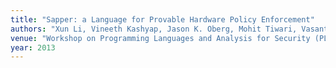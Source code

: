 ```yaml
---
title: "Sapper: a Language for Provable Hardware Policy Enforcement"
authors: "Xun Li, Vineeth Kashyap, Jason K. Oberg, Mohit Tiwari, Vasanth Ram Rajarathinam, Ryan Kastner, Timothy Sherwood, Ben Hardekopf, Frederic T. Chong"
venue: "Workshop on Programming Languages and Analysis for Security (PLAS)"
year: 2013
---
```

